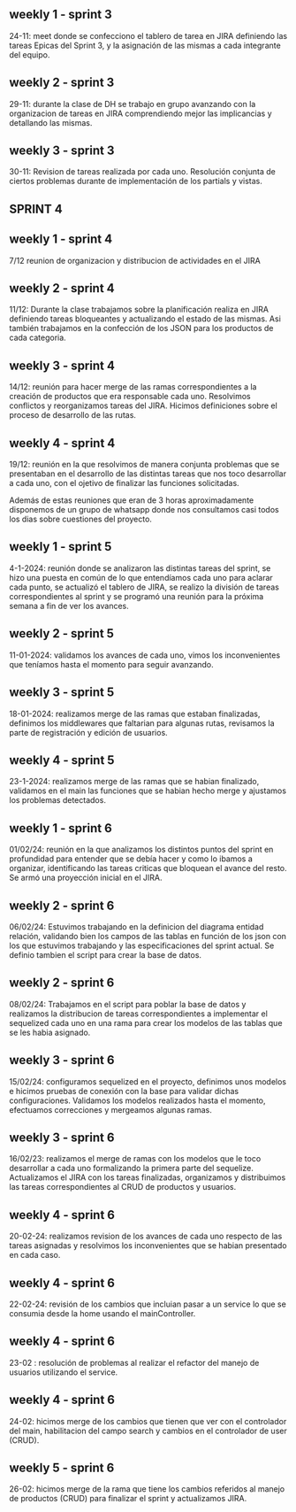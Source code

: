 ## weekly 1 - sprint 3
24-11: meet donde se confecciono el tablero de tarea en JIRA definiendo las tareas Epicas del Sprint 3, y la asignación de las mismas a cada integrante del equipo.

## weekly 2 - sprint 3
29-11: durante la clase de DH se trabajo en grupo avanzando con la organizacion de tareas en JIRA comprendiendo mejor las implicancias y detallando las mismas.

## weekly 3 - sprint 3
30-11: Revision de tareas realizada por cada uno. Resolución conjunta de ciertos problemas durante de implementación de los partials y vistas. 

## SPRINT 4
## weekly 1 - sprint 4
7/12 reunion de organizacion y distribucion de actividades en el JIRA

## weekly 2 - sprint 4
11/12: Durante la clase trabajamos sobre la planificación realiza en JIRA definiendo tareas bloqueantes y actualizando el estado de las mismas. Asi también trabajamos en la 
confección de los JSON para los productos de cada categoria. 

## weekly 3 - sprint 4
14/12: reunión para hacer merge de las ramas correspondientes a la creación de productos que era responsable cada uno. Resolvimos conflictos y reorganizamos tareas del JIRA.
Hicimos definiciones sobre el proceso de desarrollo de las rutas. 

## weekly 4 - sprint 4
19/12: reunión en la que resolvimos de manera conjunta problemas que se presentaban en el desarrollo de las distintas tareas que nos toco desarrollar a cada uno, con el ojetivo de finalizar las funciones solicitadas.

Además de estas reuniones que eran de 3 horas aproximadamente disponemos de un grupo de whatsapp donde nos consultamos casi todos los dias sobre cuestiones del proyecto. 

## weekly 1 - sprint 5
4-1-2024: reunión donde se analizaron las distintas tareas del sprint, se hizo una puesta en común de lo que entendíamos cada uno para aclarar cada punto, se actualizó el tablero de JIRA,
se realizo la división de tareas correspondientes al sprint y se programó una reunión para la próxima semana a fin de ver los avances.

## weekly 2 - sprint 5
11-01-2024: validamos los avances de cada uno, vimos los inconvenientes que teníamos hasta el momento para seguir avanzando.

## weekly 3 - sprint 5
18-01-2024: realizamos merge de las ramas que estaban finalizadas, definimos los middlewares que faltarian para algunas rutas, revisamos la parte de registración y edición de usuarios.

## weekly 4 - sprint 5
23-1-2024: realizamos merge de las ramas que se habian finalizado, validamos en el main las funciones que se habian hecho merge y ajustamos los problemas detectados.

## weekly 1 - sprint 6
01/02/24: reunión en la que analizamos los distintos puntos del sprint en profundidad para entender que se debía  hacer y como lo ibamos a organizar, identificando las tareas criticas que bloquean el avance del resto. Se armó una proyección inicial en el JIRA. 

## weekly 2 - sprint 6
06/02/24: Estuvimos trabajando en la definicion del diagrama entidad relación, validando bien los campos de las tablas en función de los json con los que estuvimos trabajando y las especificaciones del sprint actual. Se definio tambien el script para crear la base de datos.

## weekly 2 - sprint 6
08/02/24: Trabajamos en el script para poblar la base de datos y realizamos la distribucion de tareas correspondientes a implementar el sequelized cada uno en una rama para crear los 
modelos de las tablas que se les habia asignado.

## weekly 3 - sprint 6
15/02/24: configuramos sequelized en el proyecto, definimos unos modelos e hicimos pruebas de conexión con la base para validar dichas configuraciones. Validamos los modelos realizados hasta el momento, efectuamos correcciones y mergeamos algunas ramas. 

## weekly 3 - sprint 6
16/02/23: realizamos el merge de ramas con los modelos que le toco desarrollar a cada uno formalizando la primera parte del sequelize.
Actualizamos el JIRA con los tareas finalizadas, organizamos y distribuimos las tareas correspondientes al CRUD de productos y usuarios.

## weekly 4 - sprint 6
20-02-24: realizamos revision de los avances de cada uno respecto de las tareas asignadas y resolvimos los inconvenientes que se habian presentado en cada caso. 

## weekly 4 - sprint 6
22-02-24: revisión de los cambios que incluian pasar a un service lo que se consumia desde la home usando el mainController. 

## weekly 4 - sprint 6
23-02 : resolución de problemas al realizar el refactor del manejo de usuarios utilizando el service.  

## weekly 4 - sprint 6
24-02: hicimos merge de los cambios que tienen que ver con el controlador del main, habilitacion del campo search y cambios en el controlador de user (CRUD). 

## weekly 5 - sprint 6
26-02: hicimos merge de la rama que tiene los cambios referidos al manejo de productos (CRUD) para finalizar el sprint y actualizamos JIRA.